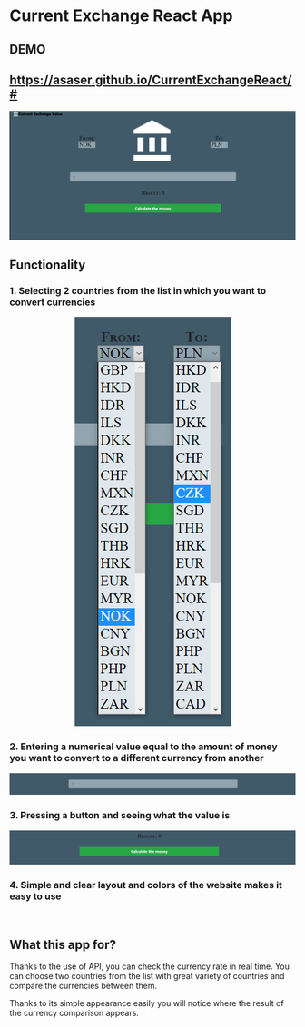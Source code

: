 # Current Exchange React App

## DEMO
## https://asaser.github.io/CurrentExchangeReact/#

<p align="center">
<img src="ReadmeIMG\ReadmeMainPage.png">
</p>

## Functionality

### 1. Selecting 2 countries from the list in which you want to convert currencies

<p align="center">
 <img src="ReadmeIMG\ReadmeChooseCountry.png"/>
</p>

### 2. Entering a numerical value equal to the amount of money you want to convert to a different currency from another

<p align="center"> 
  <img src="ReadmeIMG\ReadmeAddValue.png"/>
</p>

### 3. Pressing a button and seeing what the value is

<p align="center">
 <img src="ReadmeIMG\ReadmeResultButton.png"/>
</p>

### 4. Simple and clear layout and colors of the website makes it easy to use
 
## What this app for?

Thanks to the use of API, you can check the currency rate in real time.
You can choose two countries from the list with great variety of countries and compare the currencies between them.

Thanks to its simple appearance easily you will notice where the result of the currency comparison appears.




